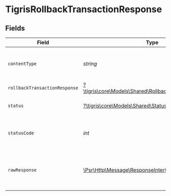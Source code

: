# TigrisRollbackTransactionResponse


## Fields

| Field                                                                                                         | Type                                                                                                          | Required                                                                                                      | Description                                                                                                   |
| ------------------------------------------------------------------------------------------------------------- | ------------------------------------------------------------------------------------------------------------- | ------------------------------------------------------------------------------------------------------------- | ------------------------------------------------------------------------------------------------------------- |
| `contentType`                                                                                                 | *string*                                                                                                      | :heavy_check_mark:                                                                                            | HTTP response content type for this operation                                                                 |
| `rollbackTransactionResponse`                                                                                 | [?\tigris\core\Models\Shared\RollbackTransactionResponse](../../models/shared/RollbackTransactionResponse.md) | :heavy_minus_sign:                                                                                            | OK                                                                                                            |
| `status`                                                                                                      | [?\tigris\core\Models\Shared\Status](../../models/shared/Status.md)                                           | :heavy_minus_sign:                                                                                            | Default error response                                                                                        |
| `statusCode`                                                                                                  | *int*                                                                                                         | :heavy_check_mark:                                                                                            | HTTP response status code for this operation                                                                  |
| `rawResponse`                                                                                                 | [\Psr\Http\Message\ResponseInterface](https://www.php-fig.org/psr/psr-7/#33-psrhttpmessageresponseinterface)  | :heavy_minus_sign:                                                                                            | Raw HTTP response; suitable for custom response parsing                                                       |